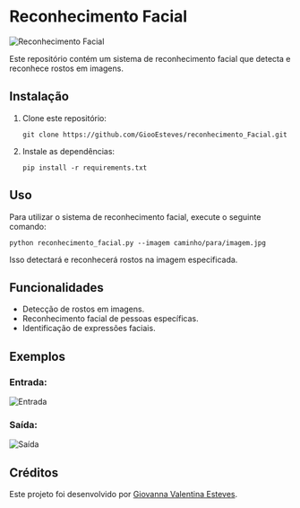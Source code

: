 <body>
    <h1>Reconhecimento Facial</h1>
    <img src="https://GiooEsteves/reconhecimento_Facial/reconhecimento_facial_head.jpg" alt="Reconhecimento Facial">
    <p>Este repositório contém um sistema de reconhecimento facial que detecta e reconhece rostos em imagens.</p>
    <h2>Instalação</h2>
    <ol>
        <li>Clone este repositório:</li>
        <pre><code>git clone https://github.com/GiooEsteves/reconhecimento_Facial.git</code></pre>
        <li>Instale as dependências:</li>
        <pre><code>pip install -r requirements.txt</code></pre>
    </ol>
    <h2>Uso</h2>
    <p>Para utilizar o sistema de reconhecimento facial, execute o seguinte comando:</p>
    <pre><code>python reconhecimento_facial.py --imagem caminho/para/imagem.jpg</code></pre>
    <p>Isso detectará e reconhecerá rostos na imagem especificada.</p>
    <h2>Funcionalidades</h2>
    <ul>
        <li>Detecção de rostos em imagens.</li>
        <li>Reconhecimento facial de pessoas específicas.</li>
        <li>Identificação de expressões faciais.</li>
    </ul>
    <h2>Exemplos</h2>
    <h3>Entrada:</h3>
    <img src="https://GiooEsteves/reconhecimento_Facial/antes.png" alt="Entrada">
    <h3>Saída:</h3>
    <img src="https://GiooEsteves/reconhecimento_Facial/depois.png" alt="Saída">
    <h2>Créditos</h2>
    <p>Este projeto foi desenvolvido por <a href="https://github.com/GiooEsteves">Giovanna Valentina Esteves</a>.</p>
</a></p>
</body>
</html>
